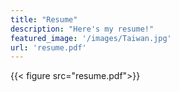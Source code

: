 ```yaml
---
title: "Resume"
description: "Here's my resume!"
featured_image: '/images/Taiwan.jpg'
url: 'resume.pdf'
---
```

{{< figure src="resume.pdf">}}  
